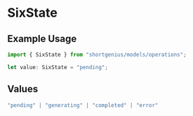 # SixState

## Example Usage

```typescript
import { SixState } from "shortgenius/models/operations";

let value: SixState = "pending";
```

## Values

```typescript
"pending" | "generating" | "completed" | "error"
```